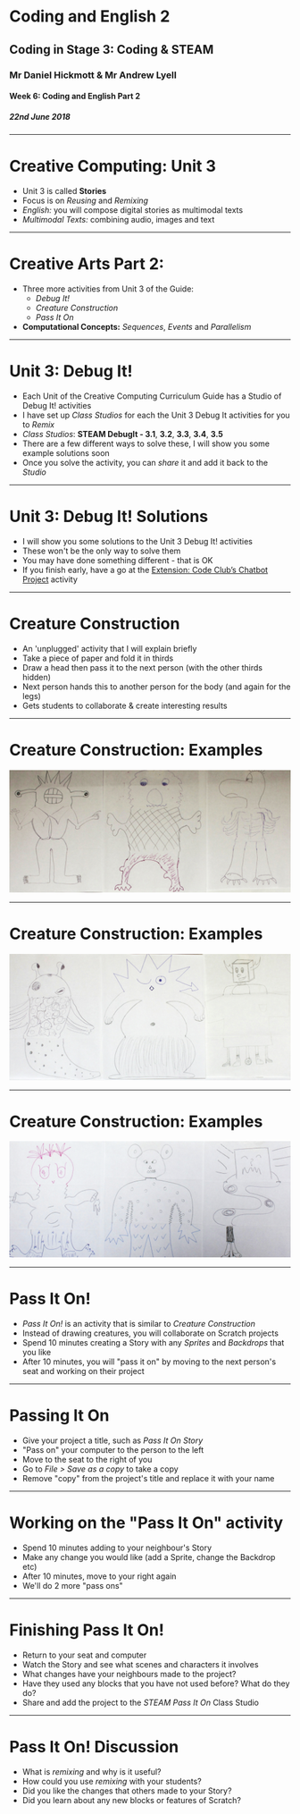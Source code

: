 # Coding and English 2

## Coding in Stage 3: Coding & STEAM

### Mr Daniel Hickmott & Mr Andrew Lyell

#### Week 6: Coding and English Part 2

##### 22nd June 2018

---

# Creative Computing: Unit 3

- Unit 3 is called **Stories**
- Focus is on *Reusing* and *Remixing*
- *English:* you will compose digital stories as multimodal texts
- *Multimodal Texts:* combining audio, images and text

---

# Creative Arts Part 2:

- Three more activities from Unit 3 of the Guide:
    - *Debug It!*
    - *Creature Construction*
    - *Pass It On*
- **Computational Concepts:** *Sequences*, *Events* and *Parallelism*

--- 

# Unit 3: Debug It!

- Each Unit of the Creative Computing Curriculum Guide has a Studio of Debug It! activities
- I have set up *Class Studios* for each the Unit 3 Debug It activities for you to *Remix*
- *Class Studios*: **STEAM DebugIt - 3.1**, **3.2**, **3.3**, **3.4**, **3.5**
- There are a few different ways to solve these, I will show you some example solutions soon
- Once you solve the activity, you can *share* it and add it back to the *Studio*

---

# Unit 3: Debug It! Solutions

- I will show you some solutions to the Unit 3 Debug It! activities
- These won't be the only way to solve them
- You may have done something different - that is OK
- If you finish early, have a go at the [Extension: Code Club’s Chatbot Project](https://codeclubprojects.org/en-GB/scratch/chatbot/) activity

---

# Creature Construction

- An 'unplugged' activity that I will explain briefly
- Take a piece of paper and fold it in thirds
- Draw a head then pass it to the next person (with the other thirds hidden)
- Next person hands this to another person for the body (and again for the legs)
- Gets students to collaborate & create interesting results

---

# Creature Construction: Examples

![inline](images/creature_construction_1.png)

---

# Creature Construction: Examples

![inline](images/creature_construction_2.png)

---

# Creature Construction: Examples

![inline](images/creature_construction_3.png)

---

# Pass It On!

- *Pass It On!* is an activity that is similar to *Creature Construction*
- Instead of drawing creatures, you will collaborate on Scratch projects
- Spend 10 minutes creating a Story with any *Sprites* and *Backdrops* that you like
- After 10 minutes, you will "pass it on" by moving to the next person's seat and working on their project

---

# Passing It On

- Give your project a title, such as *Pass It On Story*
- "Pass on" your computer to the person to the left
- Move to the seat to the right of you
- Go to *File > Save as a copy* to take a copy
- Remove "copy" from the project's title and replace it with your name

---

# Working on the "Pass It On" activity

- Spend 10 minutes adding to your neighbour's Story
- Make any change you would like (add a Sprite, change the Backdrop etc)
- After 10 minutes, move to your right again
- We'll do 2 more "pass ons"

---

# Finishing Pass It On!

- Return to your seat and computer
- Watch the Story and see what scenes and characters it involves
- What changes have your neighbours made to the project?
- Have they used any blocks that you have not used before? What do they do?
- Share and add the project to the *STEAM Pass It On* Class Studio

---

# Pass It On! Discussion

- What is *remixing* and why is it useful?
- How could you use *remixing* with your students?
- Did you like the changes that others made to your Story?
- Did you learn about any new blocks or features of Scratch?

